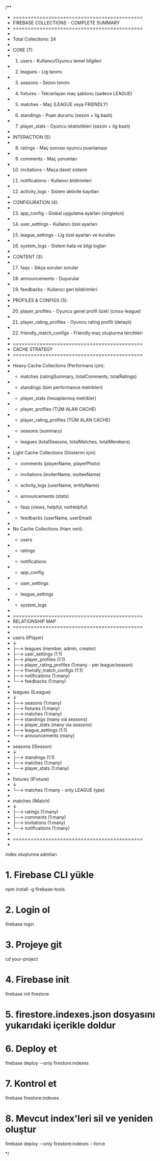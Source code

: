/**
 * ============================================
 * FIREBASE COLLECTIONS - COMPLETE SUMMARY
 * ============================================
 * 
 * Total Collections: 24
 * 
 * CORE (7):
 * 1. users                     - Kullanıcı/Oyuncu temel bilgileri
 * 2. leagues                   - Lig tanımı
 * 3. seasons                   - Sezon tanımı
 * 4. fixtures                  - Tekrarlayan maç şablonu (sadece LEAGUE)
 * 5. matches                   - Maç (LEAGUE veya FRIENDLY)
 * 6. standings                 - Puan durumu (sezon + lig bazlı)
 * 7. player_stats              - Oyuncu istatistikleri (sezon + lig bazlı)
 * 
 * INTERACTION (5):
 * 8. ratings                   - Maç sonrası oyuncu puanlaması
 * 9. comments                  - Maç yorumları
 * 10. invitations              - Maça davet sistemi
 * 11. notifications            - Kullanıcı bildirimleri
 * 12. activity_logs            - Sistem aktivite kayıtları
 * 
 * CONFIGURATION (4):
 * 13. app_config               - Global uygulama ayarları (singleton)
 * 14. user_settings            - Kullanıcı özel ayarları
 * 15. league_settings          - Lig özel ayarları ve kuralları
 * 16. system_logs              - Sistem hata ve bilgi logları
 * 
 * CONTENT (3):
 * 17. faqs                     - Sıkça sorulan sorular
 * 18. announcements            - Duyurular
 * 19. feedbacks                - Kullanıcı geri bildirimleri
 * 
 * PROFILES & CONFIGS (5):
 * 20. player_profiles          - Oyuncu genel profil özeti (cross-league)
 * 21. player_rating_profiles   - Oyuncu rating profili (detaylı)
 * 22. friendly_match_configs   - Friendly maç oluşturma tercihleri
 * 
 * ============================================
 * CACHE STRATEGY
 * ============================================
 * 
 * Heavy Cache Collections (Performans için):
 * - matches (ratingSummary, totalComments, totalRatings)
 * - standings (tüm performance metrikleri)
 * - player_stats (hesaplanmış metrikler)
 * - player_profiles (TÜM ALAN CACHE)
 * - player_rating_profiles (TÜM ALAN CACHE)
 * - seasons (summary)
 * - leagues (totalSeasons, totalMatches, totalMembers)
 * 
 * Light Cache Collections (Gösterim için):
 * - comments (playerName, playerPhoto)
 * - invitations (inviterName, inviteeName)
 * - activity_logs (userName, entityName)
 * - announcements (stats)
 * - faqs (views, helpful, notHelpful)
 * - feedbacks (userName, userEmail)
 * 
 * No Cache Collections (Ham veri):
 * - users
 * - ratings
 * - notifications
 * - app_config
 * - user_settings
 * - league_settings
 * - system_logs
 * 
 * ============================================
 * RELATIONSHIP MAP
 * ============================================
 * 
 * users (IPlayer)
 *   ↓
 *   ├─→ leagues (member, admin, creator)
 *   ├─→ user_settings (1:1)
 *   ├─→ player_profiles (1:1)
 *   ├─→ player_rating_profiles (1:many - per league/season)
 *   ├─→ friendly_match_configs (1:1)
 *   ├─→ notifications (1:many)
 *   └─→ feedbacks (1:many)
 * 
 * leagues (ILeague)
 *   ↓
 *   ├─→ seasons (1:many)
 *   ├─→ fixtures (1:many)
 *   ├─→ matches (1:many)
 *   ├─→ standings (many via seasons)
 *   ├─→ player_stats (many via seasons)
 *   ├─→ league_settings (1:1)
 *   └─→ announcements (many)
 * 
 * seasons (ISeason)
 *   ↓
 *   ├─→ standings (1:1)
 *   ├─→ matches (1:many)
 *   └─→ player_stats (1:many)
 * 
 * fixtures (IFixture)
 *   ↓
 *   └─→ matches (1:many - only LEAGUE type)
 * 
 * matches (IMatch)
 *   ↓
 *   ├─→ ratings (1:many)
 *   ├─→ comments (1:many)
 *   ├─→ invitations (1:many)
 *   └─→ notifications (1:many)
 * 
 * ============================================
*  

index oluşturma adımları
# 1. Firebase CLI yükle
npm install -g firebase-tools

# 2. Login ol
firebase login

# 3. Projeye git
cd your-project

# 4. Firebase init
firebase init firestore

# 5. firestore.indexes.json dosyasını yukarıdaki içerikle doldur

# 6. Deploy et
firebase deploy --only firestore:indexes

# 7. Kontrol et
firebase firestore:indexes
. 
# 8. Mevcut index'leri sil ve yeniden oluştur
firebase deploy --only firestore:indexes --force

 */